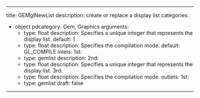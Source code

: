 
---
title: GEMglNewList
description: create or replace a display list
categories:
  - object
pdcategory: Gem, Graphics
arguments:
    - type: float
      description: Specifies a unique integer that represents the display list.
      default: 1
    - type: float
      description: Specifies the compilation mode.
      default: GL_COMPILE
inlets:
  1st:
    - type: gemlist
      description:
  2nd:
    - type: float
      description: Specifies a unique integer that represents the display list.
  3rd:
    - type: float
      description: Specifies the compilation mode.
outlets:
  1st:
    - type: gemlist
draft: false
---


